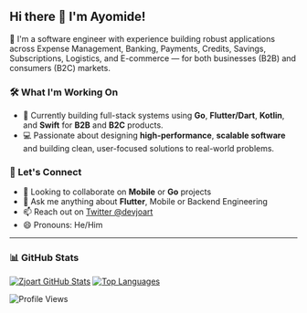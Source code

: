 ## Hi there 🙂 I'm Ayomide!

🚀 I'm a software engineer with experience building robust applications across Expense Management, Banking, Payments, Credits, Savings, Subscriptions, Logistics, and E-commerce — for both businesses (B2B) and consumers (B2C) markets.

### 🛠️ What I'm Working On
- 🌱 Currently building full-stack systems using **Go**, **Flutter/Dart**, **Kotlin**, and **Swift** for **B2B** and **B2C** products.  
- 💻 Passionate about designing **high-performance**, **scalable software** and building clean, user-focused solutions to real-world problems.

### 🤝 Let's Connect
- 👯 Looking to collaborate on **Mobile** or **Go** projects
- 💬 Ask me anything about **Flutter**, Mobile or Backend Engineering
- 📫 Reach out on [Twitter @devjoart](https://twitter.com/devjoart?s=09)
- 😄 Pronouns: He/Him

---

### 📊 GitHub Stats

[![Zjoart GitHub Stats](https://github-readme-stats.vercel.app/api?username=zjoart&theme=cobalt&show_icons=true&line_height=40)](https://github.com/zjoart)
[![Top Languages](https://github-readme-stats.vercel.app/api/top-langs/?username=zjoart&theme=cobalt&show_icons=true)](https://github.com/zjoart)

![Profile Views](https://gpvc.arturio.dev/zjoart)
